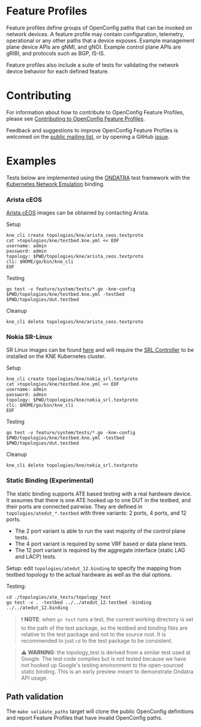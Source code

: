 # Feature Profiles

Feature profiles define groups of OpenConfig paths that can be invoked on
network devices. A feature profile may contain configuration, telemetry,
operational or any other paths that a device exposes. Example management plane
device APIs are gNMI, and gNOI. Example control plane APIs are gRIBI, and
protocols such as BGP, IS-IS.

Feature profiles also include a suite of tests for validating the network device
behavior for each defined feature.

# Contributing

For information about how to contribute to OpenConfig Feature Profiles, please
see [Contributing to OpenConfig Feature Profiles](CONTRIBUTING.md).

Feedback and suggestions to improve OpenConfig Feature Profiles is welcomed on
the
[public mailing list](https://groups.google.com/forum/?hl=en#!forum/netopenconfig),
or by opening a GitHub
[issue](https://github.com/openconfig/featureprofiles/issues).

# Examples

Tests below are implemented using the
[ONDATRA](https://github.com/openconfig/ondatra) test framework with the
[Kubernetes Network Emulation](https://github.com/openconfig/kne) binding.

### Arista cEOS

[Arista cEOS](https://www.arista.com/en/products/software-controlled-container-networking)
images can be obtained by contacting Arista.

Setup

```
kne_cli create topologies/kne/arista_ceos.textproto
cat >topologies/kne/testbed.kne.yml << EOF
username: admin
password: admin
topology: $PWD/topologies/kne/arista_ceos.textproto
cli: $HOME/go/bin/kne_cli
EOF
```

Testing

```
go test -v feature/system/tests/*.go -kne-config $PWD/topologies/kne/testbed.kne.yml -testbed $PWD/topologies/dut.testbed
```

Cleanup

```
kne_cli delete topologies/kne/arista_ceos.textproto
```

### Nokia SR-Linux

SR Linux images can be found
[here](https://github.com/nokia/srlinux-container-image/pkgs/container/srlinux)
and will require the
[SRL Controller](https://github.com/srl-labs/srl-controller) to be installed on
the KNE Kubernetes cluster.

Setup

```
kne_cli create topologies/kne/nokia_srl.textproto
cat >topologies/kne/testbed.kne.yml << EOF
username: admin
password: admin
topology: $PWD/topologies/kne/nokia_srl.textproto
cli: $HOME/go/bin/kne_cli
EOF
```

Testing

```
go test -v feature/system/tests/*.go -kne-config $PWD/topologies/kne/testbed.kne.yml -testbed $PWD/topologies/dut.testbed
```

Cleanup

```
kne_cli delete topologies/kne/nokia_srl.textproto
```

### Static Binding (Experimental)

The static binding supports ATE based testing with a real hardware device. It
assumes that there is one ATE hooked up to one DUT in the testbed, and their
ports are connected pairwise. They are defined in `topologies/atedut_*.testbed`
with three variants: 2 ports, 4 ports, and 12 ports.

*   The 2 port variant is able to run the vast majority of the control plane
    tests.
*   The 4 port variant is required by some VRF based or data plane tests.
*   The 12 port variant is required by the aggregate interface (static LAG and
    LACP) tests.

Setup: edit `topologies/atedut_12.binding` to specify the mapping from testbed
topology to the actual hardware as well as the dial options.

Testing:

```
cd ./topologies/ate_tests/topology_test
go test -v . -testbed ../../atedut_12.testbed -binding ../../atedut_12.binding
```

> :exclamation: **NOTE**: when `go test` runs a test, the current working
> directory is set to the path of the test package, so the testbed and binding
> files are relative to the test package and not to the source root. It is
> recommended to just `cd` to the test package to be consistent.

> :warning: **WARNING**: the topology\_test is derived from a similar test used
> at Google. The test code compiles but is not tested because we have not hooked
> up Google's testing environment to the open-sourced static binding. This is an
> early preview meant to demonstrate Ondatra API usage.

## Path validation

The `make validate_paths` target will clone the public OpenConfig definitions
and report Feature Profiles that have invalid OpenConfig paths.
